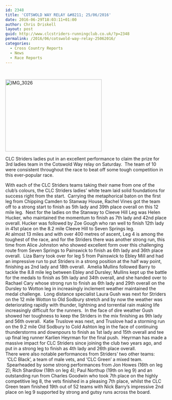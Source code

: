 ```yaml
---
id: 2348
title: 'COTSWOLD WAY RELAY &#8211; 25/06/2016'
date: 2016-06-29T18:03:11+01:00
author: Chris Driskell
layout: post
guid: http://www.clcstriders-runningclub.co.uk/?p=2348
permalink: /2016/06/cotswold-way-relay-25062016/
categories:
  - Cross Country Reports
  - News
  - Race Reports
---
```

&nbsp;

[<img class="alignnone size-medium wp-image-2350" src="http://www.clcstriders-runningclub.co.uk/wplive/wp-content/uploads/2016/06/IMG_3026-300x225.jpg" alt="IMG_3026" width="300" height="225" srcset="http://www.clcstriders-runningclub.co.uk/wplive/wp-content/uploads/2016/06/IMG_3026-300x225.jpg 300w, http://www.clcstriders-runningclub.co.uk/wplive/wp-content/uploads/2016/06/IMG_3026-768x576.jpg 768w, http://www.clcstriders-runningclub.co.uk/wplive/wp-content/uploads/2016/06/IMG_3026-1024x768.jpg 1024w" sizes="(max-width: 300px) 100vw, 300px" />](http://www.clcstriders-runningclub.co.uk/wplive/wp-content/uploads/2016/06/IMG_3026.jpg)

CLC Striders ladies put in an excellent performance to claim the prize for 3rd ladies team in the Cotswold Way relay on Saturday.  The team of 10 were consistent throughout the race to beat off some tough competition in this ever-popular race.

<div class="">
</div>

<div class="">
  With each of the CLC Striders teams taking their name from one of the club’s colours, the CLC Striders ladies’ white team laid solid foundations for success right from the start.  Carrying the metaphorical baton on the first leg from Chipping Camden to Stanway House, Rachel Vines got the team off to a strong start to finish as 5th lady and 39th place overall on this 12 mile leg.  Next for the ladies on the Stanway to Cleeve Hill Leg was Helen Hucker, who maintained the momentum to finish as 7th lady and 42nd place overall. Hucker was followed by Zoe Gough who ran well to finish 12th lady in 41st place on the 8.2 mile Cleeve Hill to Seven Springs leg.
</div>

<div class="">
</div>

<div class="">
  At almost 13 miles and with over 400 metres of ascent, Leg 4 is among the toughest of the race, and for the Striders there was another strong run, this time from Alice Johnston who showed excellent form over this challenging route from Seven Springs to Painswick to finish as 6th lady and 36th place overall.  Liza Barry took over for leg 5 from Painswick to Ebley Mill and had an impressive run to put Striders in a strong position at the half way point, finishing as 2nd lady and 18th overall.  Amelia Mullins followed Barry to tackle the 8.8 mile leg between Ebley and Dursley; Mullins kept up the battle for the medals to finish as 5th lady and 34th overall, and she handed over to Rachael Cary whose strong run to finish as 6th lady and 29th overall on the Dursley to Wotton leg in increasingly inclement weather maintained the medal challenge.  Long distance specialist Laura Gush was next for Striders on the 12 mile Wotton to Old Sodbury stretch and by now the weather was deteriorating rapidly with thunder, lightning and torrential rain making life increasingly difficult for the runners.  In the face of dire weather Gush showed her toughness to keep the Striders in the mix finishing as 9th lady and 56th overall.  Katie Truslove was next, and Truslove had a storming run on the 9.2 mile Old Sodbury to Cold Ashton leg in the face of continuing thunderstorms and downpours to finish as 1st lady and 15th overall and tee up final leg runner Karlien Heyrman for the final push.  Heyrman has made a massive impact for CLC Striders since joining the club two years ago, and put in a strong leg to finish as 4th lady and 26th place overall.
</div>

<div class="">
</div>

<div class="">
  There were also notable performances from Striders’ two other teams:  ‘CLC Black’, a team of male vets, and ‘CLC Green’ a mixed team.  Spearheaded by some strong performances from Jon Howes (16th on leg 2); Rich Shardlow (18th on leg 4); Paul Northup (19th on leg 9) and an outstanding run from Charles Goodwin who took 7th place on the highly competitive leg 8, the vets finished in a pleasing 7th place, whilst the CLC Green team finished 19th out of 52 teams with Nick Barry’s impressive 2nd place on leg 9 supported by strong and gutsy runs across the board.
</div>